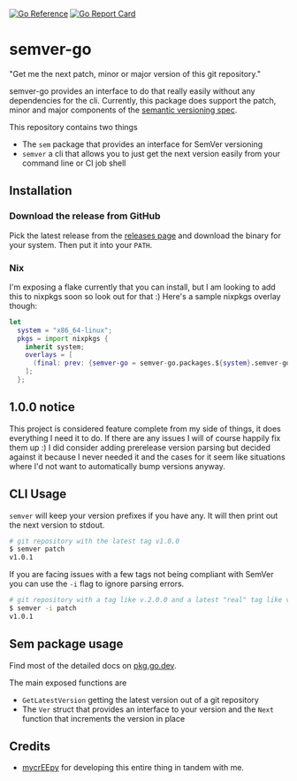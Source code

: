 [![Go Reference](https://pkg.go.dev/badge/github.com/catouc/semver-go.svg)](https://pkg.go.dev/github.com/catouc/semver-go)
[![Go Report Card](https://goreportcard.com/badge/github.com/catouc/semver-go?style=flat-square)](https://goreportcard.com/report/github.com/catouc/semver-go)

# semver-go

"Get me the next patch, minor or major version of this git repository."

semver-go provides an interface to do that really easily without any dependencies for the cli. Currently, this package does support the patch, minor and major components of the [semantic versioning spec](https://semver.org).

This repository contains two things

* The `sem` package that provides an interface for SemVer versioning
* `semver` a cli that allows you to just get the next version easily from your command line or CI job shell

## Installation

### Download the release from GitHub

Pick the latest release from the [releases page](https://github.com/catouc/semver-go/releases) and download the binary for your system.
Then put it into your `PATH`.

### Nix

I'm exposing a flake currently that you can install, but I am looking to add this to nixpkgs soon so look out for that :)
Here's a sample nixpkgs overlay though:

```nix
let 
  system = "x86_64-linux";
  pkgs = import nixpkgs {
    inherit system;
    overlays = [
      (final: prev: {semver-go = semver-go.packages.${system}.semver-go;})
    ];
  };
```

## 1.0.0 notice

This project is considered feature complete from my side of things, it does everything I need it to do.
If there are any issues I will of course happily fix them up :)
I did consider adding prerelease version parsing but decided against it because I never needed it and the cases for it seem like situations where I'd not want to automatically bump versions anyway.

## CLI Usage

`semver` will keep your version prefixes if you have any. It will then print out the next version to stdout.

```sh
# git repository with the latest tag v1.0.0
$ semver patch
v1.0.1
```

If you are facing issues with a few tags not being compliant with SemVer you can use the `-i` flag to ignore parsing errors.

```sh
# git repository with a tag like v.2.0.0 and a latest "real" tag like v1.0.0
$ semver -i patch
v1.0.1
```

## Sem package usage

Find most of the detailed docs on [pkg.go.dev](https://pkg.go.dev/github.com/catouc/semver-go).

The main exposed functions are

* `GetLatestVersion` getting the latest version out of a git repository
* The `Ver` struct that provides an interface to your version and the `Next` function that increments the version in place 

## Credits

* [mycrEEpy](https://github.com/mycrEEpy) for developing this entire thing in tandem with me.
